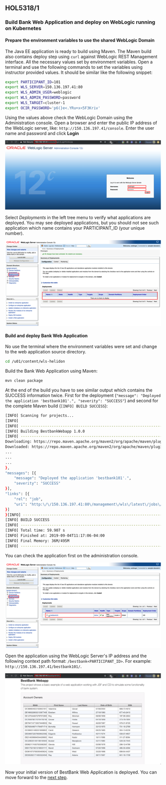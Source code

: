 ## HOL5318/1 ##

### Build Bank Web Application and deploy on WebLogic running on Kubernetes ###

#### Prepare the environment variables to use the shared WebLogic Domain ####

The Java EE application is ready to build using Maven. The Maven build also contains deploy step using `curl` against WebLogic REST Management interface. All the necessary values set by environment variables. Open a terminal and use the following commands to set the variables using instructor provided values. It should be similar like the following snippet:
```bash
export PARTICIPANT_ID=101
export WLS_SERVER=150.136.197.41:80
export WLS_ADMIN_USER=weblogic
export WLS_ADMIN_PASSWORD=password
export WLS_TARGET=cluster-1
export OCIR_PASSWORD='p6(}e<.YRu+x<5F3Kriv'
```
Using the values above check the WebLogic Domain using the Administration console. Open a browser and enter the public IP address of the WebLogic server, like: `http://150.136.197.41/console`. Enter the user name and password and click __Login__

![](images/10.wls.console.png)

Select _Deployments_ in the left tree menu to verify what applications are deployed. You may see deployed applications, but you should not see such application which name contains your PARTICIPANT_ID (your unique number).

![](images/11.deployments.png)

#### Build and deploy Bank Web Application ####

No use the terminal where the environment variables were set and change to the web application source directory.
```bash
cd /u01/content/wls-helidon
```
Build the Bank Web Application using Maven:
```bash
mvn clean package
```
At the end of the build you have to see similar output which contains the SUCCESS information twice. First for the deployment (`"message": "Deployed the application 'bestbank101'.", "severity": "SUCCESS"`) and second for the complete Maven build (`[INFO] BUILD SUCCESS`):
```bash
[INFO] Scanning for projects...
[INFO]
[INFO] ------------------------------------------------------------------------
[INFO] Building BestbankWebapp 1.0.0
[INFO] ------------------------------------------------------------------------
Downloading: https://repo.maven.apache.org/maven2/org/apache/maven/plugins/maven-resources-plugin/2.6/maven-resources-plugin-2.6.pom
Downloaded: https://repo.maven.apache.org/maven2/org/apache/maven/plugins/maven-resources-plugin/2.6/maven-resources-plugin-2.6.pom (8.1 kB at 6.8 kB/s)
...
...
...
},
"messages": [{
    "message": "Deployed the application 'bestbank101'.",
    "severity": "SUCCESS"
}],
"links": [{
    "rel": "job",
    "uri": "http:\/\/150.136.197.41:80\/management\/wls\/latest\/jobs\/deployment\/id\/8"
}]
}[INFO] ------------------------------------------------------------------------
[INFO] BUILD SUCCESS
[INFO] ------------------------------------------------------------------------
[INFO] Total time: 59.907 s
[INFO] Finished at: 2019-09-04T11:17:06-04:00
[INFO] Final Memory: 36M/495M
[INFO] ------------------------------------------------------------------------
```
You can check the application first on the administration console.

![](images/12.console.deployed.png)

Open the application using the WebLogic Server's IP address and the following context path format: `/bestbank<PARTICIPANT_ID>`. For example: `http://150.136.197.41/bestbank101/`.

![](images/13.application.v1.png)

Now your initial version of BestBank Web Application is deployed. You can move forward to the [next step](2.build.creditscore.helidon.microservice.md).
